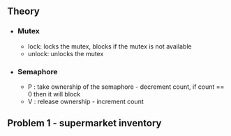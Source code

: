 
## Theory

  - ### Mutex
    - lock: locks the mutex, blocks if the mutex is not available 
    - unlock: unlocks the mutex 
  - ### Semaphore
    - P : take ownership of the semaphore - decrement count, if count == 0 then it will block
    - V : release ownership - increment count 

## Problem 1 - supermarket inventory
